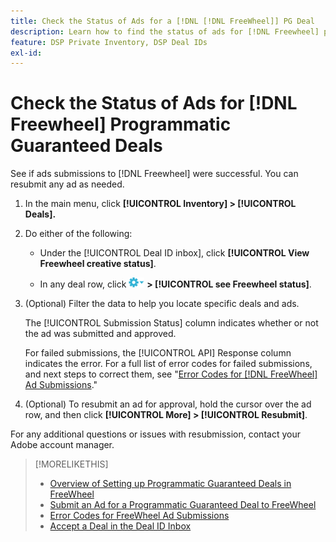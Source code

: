 ```yaml
---
title: Check the Status of Ads for a [!DNL [!DNL FreeWheel]] PG Deal
description: Learn how to find the status of ads for [!DNL Freewheel] programmatic guaranteed deals.
feature: DSP Private Inventory, DSP Deal IDs
exl-id: 
---
```

# Check the Status of Ads for [!DNL Freewheel] Programmatic Guaranteed Deals

See if ads submissions to [!DNL Freewheel] were successful. You can resubmit any ad as needed.

1. In the main menu, click **[!UICONTROL Inventory] > [!UICONTROL Deals].**

1. Do either of the following:

   * Under the [!UICONTROL Deal ID inbox], click **[!UICONTROL View Freewheel creative status]**.
  
   * In any deal row, click ![Options menu](/help/dsp/assets/options-menu.png) **> [!UICONTROL see Freewheel status]**.

1. (Optional) Filter the data to help you locate specific deals and ads.

   The [!UICONTROL Submission Status] column indicates whether or not the ad was submitted and approved.
   
   For failed submissions, the [!UICONTROL API] Response column indicates the error. For a full list of error codes for failed submissions, and next steps to correct them, see "[Error Codes for [!DNL FreeWheel] Ad Submissions](freewheel-error-codes.md)."

1. (Optional) To resubmit an ad for approval, hold the cursor over the ad row, and then click **[!UICONTROL More] > [!UICONTROL Resubmit]**.

For any additional questions or issues with resubmission, contact your Adobe account manager.

>[!MORELIKETHIS]
>
>* [Overview of Setting up Programmatic Guaranteed Deals in FreeWheel](freewheel-overview.md)
>* [Submit an Ad for a Programmatic Guaranteed Deal to FreeWheel](freewheel-submit.md)
>* [Error Codes for FreeWheel Ad Submissions](freewheel-error-codes.md)
>* [Accept a Deal in the Deal ID Inbox](deal-id-inbox-accept.md)
